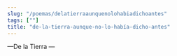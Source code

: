 ```yaml
---
slug: "/poemas/delatierraaunquenolohabiadichoantes"
tags: [""]
title: "de-la-tierra-aunque-no-lo-había-dicho-antes"
---
```

—De la Tierra —